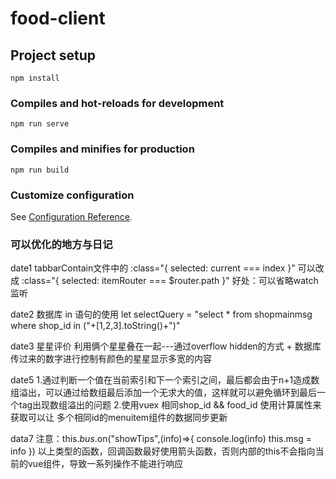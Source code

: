 # food-client

## Project setup
```
npm install
```

### Compiles and hot-reloads for development
```
npm run serve
```

### Compiles and minifies for production
```
npm run build
```

### Customize configuration
See [Configuration Reference](https://cli.vuejs.org/config/).

### 可以优化的地方与日记
date1
tabbarContain文件中的
      :class="{ selected: current === index }"
可以改成
      :class="{ selected: itemRouter === $router.path }"
好处：可以省略watch监听

date2
数据库 in 语句的使用
      let selectQuery = "select * from shopmainmsg where shop_id in ("+[1,2,3].toString()+")"

date3
星星评价
      利用俩个星星叠在一起---通过overflow hidden的方式 + 数据库传过来的数字进行控制有颜色的星星显示多宽的内容

date5
1.通过判断一个值在当前索引和下一个索引之间，最后都会由于n+1造成数组溢出，可以通过给数组最后添加一个无求大的值，这样就可以避免循环到最后一个tag出现数组溢出的问题
2.使用vuex 相同shop_id && food_id 使用计算属性来获取可以让 多个相同id的menuitem组件的数据同步更新

data7
注意：this.$bus.$on("showTips",(info)=>{
         console.log(info)
         this.msg = info
     })
以上类型的函数，回调函数最好使用箭头函数，否则内部的this不会指向当前的vue组件，导致一系列操作不能进行响应